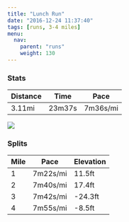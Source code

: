 ```yaml
---
title: "Lunch Run"
date: "2016-12-24 11:37:40"
tags: [runs, 3-4 miles]
menu:
  nav:
    parent: "runs"
    weight: 130
---
```


### Stats

| Distance | Time | Pace |
|----------|------|------|
|3.11mi|23m37s|7m36s/mi|

<img src='https://maps.googleapis.com/maps/api/staticmap?maptype=roadmap&path=enc:cuf`GmyyuC_RkV}BuAyC|CxoAz|BdAx@nCcEqv@{vAcCoK}IwI&key=AIzaSyC1MId7bFpkLXNAaYhBSTb8jLyiSqzbDtM&size=800x800&markers=color:yellow|label:S|42.14626,24.71335&markers=color:green|label:F|42.14800000000001,24.715059999999998'>

### Splits

| Mile | Pace | Elevation |
|------|------|-----------|
|1|7m22s/mi|11.5ft|
|2|7m40s/mi|17.4ft|
|3|7m42s/mi|-24.3ft|
|4|7m55s/mi|-8.5ft|
